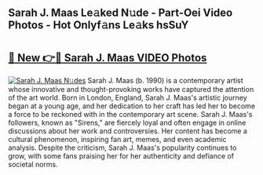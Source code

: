 ## Sarah J. Maas Le𝚊ked N𝚞de - Part-Oei Video Photos - Hot Onlyf𝚊ns Le𝚊ks hsSuY

# <h2><a href="http://ac42130.deff.icu/?id=Sarah+J.+Maas">🔗 New 👉🔴 Sarah J. Maas VIDEO Photos</a></h2>

[![Sarah J. Maas N𝚞des](https://i.imgur.com/rIISA9y.gif)](http://ac42130.deff.icu/?id=Sarah+J.+Maas)
Sarah J. Maas (b. 1990) is a contemporary artist whose innovative and thought-provoking works have captured the attention of the art world. Born in London, England, Sarah J. Maas's artistic journey began at a young age, and her dedication to her craft has led her to become a force to be reckoned with in the contemporary art scene. Sarah J. Maas's followers, known as "Sirens," are fiercely loyal and often engage in online discussions about her work and controversies. Her content has become a cultural phenomenon, inspiring fan art, memes, and even academic analysis. Despite the criticism, Sarah J. Maas's popularity continues to grow, with some fans praising her for her authenticity and defiance of societal norms.
